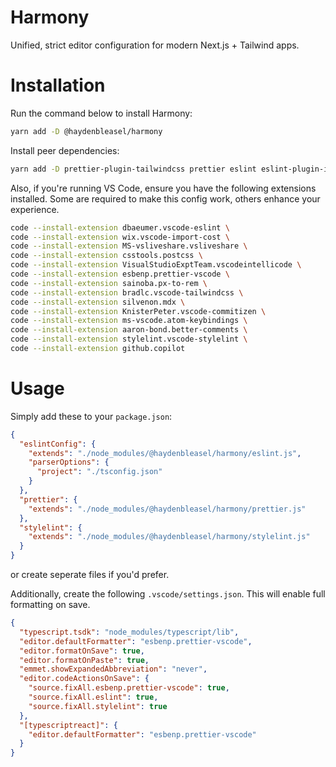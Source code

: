 # Harmony

Unified, strict editor configuration for modern Next.js + Tailwind apps.

# Installation

Run the command below to install Harmony:

```sh
yarn add -D @haydenbleasel/harmony
```

Install peer dependencies:

```sh
yarn add -D prettier-plugin-tailwindcss prettier eslint eslint-plugin-import eslint-plugin-jsx-a11y eslint-plugin-react eslint-plugin-react-hooks @typescript-eslint/eslint-plugin @typescript-eslint/parser stylelint stylelint-prettier
```

Also, if you're running VS Code, ensure you have the following extensions installed. Some are required to make this config work, others enhance your experience.

```sh
code --install-extension dbaeumer.vscode-eslint \
code --install-extension wix.vscode-import-cost \
code --install-extension MS-vsliveshare.vsliveshare \
code --install-extension csstools.postcss \
code --install-extension VisualStudioExptTeam.vscodeintellicode \
code --install-extension esbenp.prettier-vscode \
code --install-extension sainoba.px-to-rem \
code --install-extension bradlc.vscode-tailwindcss \
code --install-extension silvenon.mdx \
code --install-extension KnisterPeter.vscode-commitizen \
code --install-extension ms-vscode.atom-keybindings \
code --install-extension aaron-bond.better-comments \
code --install-extension stylelint.vscode-stylelint \
code --install-extension github.copilot
```

# Usage

Simply add these to your `package.json`:

```json
{
  "eslintConfig": {
    "extends": "./node_modules/@haydenbleasel/harmony/eslint.js",
    "parserOptions": {
      "project": "./tsconfig.json"
    }
  },
  "prettier": {
    "extends": "./node_modules/@haydenbleasel/harmony/prettier.js"
  },
  "stylelint": {
    "extends": "./node_modules/@haydenbleasel/harmony/stylelint.js"
  }
}
```

or create seperate files if you'd prefer.

Additionally, create the following `.vscode/settings.json`. This will enable full formatting on save.

```json
{
  "typescript.tsdk": "node_modules/typescript/lib",
  "editor.defaultFormatter": "esbenp.prettier-vscode",
  "editor.formatOnSave": true,
  "editor.formatOnPaste": true,
  "emmet.showExpandedAbbreviation": "never",
  "editor.codeActionsOnSave": {
    "source.fixAll.esbenp.prettier-vscode": true,
    "source.fixAll.eslint": true,
    "source.fixAll.stylelint": true
  },
  "[typescriptreact]": {
    "editor.defaultFormatter": "esbenp.prettier-vscode"
  }
}
```

